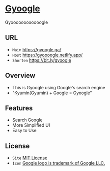 # [Gyoogle](https://t.ly/gyoogle)
Gyoooooooooooogle

## URL
 - `Main` https://gyoogle.ga/
 - `Host` https://gyoooogle.netlify.app/
 - `Shorten` https://bit.ly/gyoogle

## Overview
 - This is Gyoogle using Google's search engine
 - "Kyumin(Gyumin) + Google = Gyoogle"

## Features
 - Search Google
 - More Simplified UI
 - Easy to Use

## License
 - `Site` [MIT License](LICENSE)
 - `Icon` [Google logo is trademark of Google LLC.](https://about.google/brand-resource-center/brand-elements/#google-logo)
